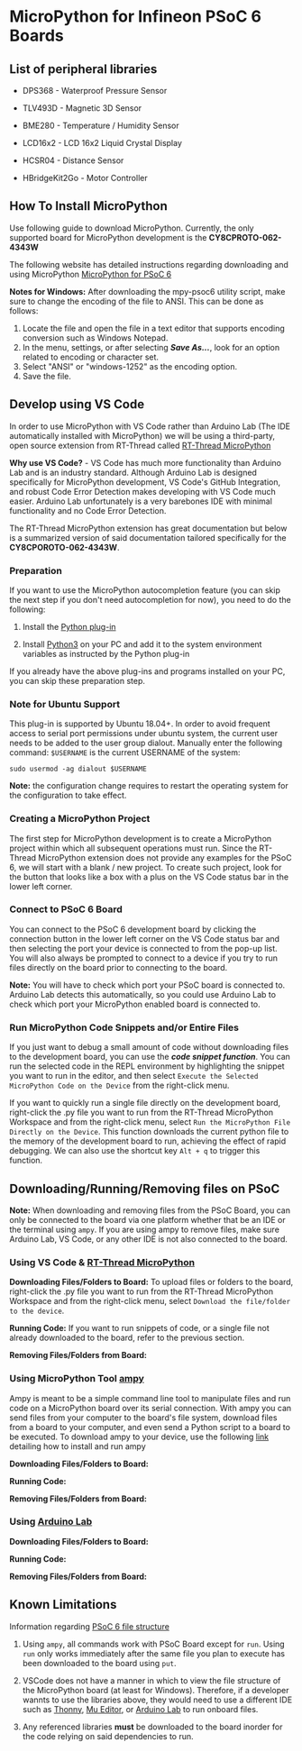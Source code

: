 # MicroPython for Infineon PSoC 6 Boards
## List of peripheral libraries
- DPS368 - Waterproof Pressure Sensor 
  
- TLV493D - Magnetic 3D Sensor

- BME280 - Temperature / Humidity Sensor

- LCD16x2 - LCD 16x2 Liquid Crystal Display

- HCSR04 - Distance Sensor

- HBridgeKit2Go - Motor Controller

## How To Install MicroPython
Use following guide to download MicroPython. Currently, the only supported board for MicroPython development is the **CY8CPROTO-062-4343W**

The following website has detailed instructions regarding downloading and using MicroPython 
[MicroPython for PSoC 6](https://ifx-micropython.readthedocs.io/en/latest/psoc6/quickref.html)

**Notes for Windows:** After downloading the mpy-psoc6 utility script, make sure to change the encoding of the file to ANSI. This can be done as follows:
1. Locate the file and open the file in a text editor that supports encoding conversion such as Windows Notepad.
2. In the menu, settings, or after selecting **_Save As..._**, look for an option related to encoding or character set.
3. Select "ANSI" or "windows-1252" as the encoding option.
4. Save the file.

## Develop using VS Code
In order to use MicroPython with VS Code rather than Arduino Lab (The IDE automatically installed with MicroPython) we will be using a third-party, open source extension from RT-Thread called [RT-Thread MicroPython](https://marketplace.visualstudio.com/items?itemName=RT-Thread.rt-thread-micropython)

__Why use VS Code?__ - VS Code has much more functionality than Arduino Lab and is an industry standard. Although Arduino Lab is designed specifically for MicroPython development, VS Code's GitHub Integration, and robust Code Error Detection makes developing with VS Code much easier. Arduino Lab unfortunately is a very barebones IDE with minimal functionality and no Code Error Detection. 

The RT-Thread MicroPython extension has great documentation but below is a summarized version of said documentation tailored specifically for the **CY8CPOROTO-062-4343W**.

### Preparation
If you want to use the MicroPython autocompletion feature (you can skip the next step if you don't need autocompletion for now), you need to do the following:

1. Install the [Python plug-in](https://marketplace.visualstudio.com/items?itemName=ms-python.python)

2. Install [Python3](https://www.google.com/url?sa=t&rct=j&q=&esrc=s&source=web&cd=&cad=rja&uact=8&ved=2ahUKEwjCtJ7w4tyEAxVfJjQIHRkzAgAQFnoECAcQAQ&url=https%3A%2F%2Fwww.python.org%2Fdownloads%2F&usg=AOvVaw3VuYRIaaa-SL5nRa6pfny0&opi=89978449) 
   on your PC and add it to the system environment variables as instructed by the Python plug-in

If you already have the above plug-ins and programs installed on your PC, you can skip these preparation step.

### Note for Ubuntu Support
This plug-in is supported by Ubuntu 18.04+. In order to avoid frequent access to serial port permissions under ubuntu system, the current user needs to be added to the user group dialout. Manually enter the following command: ```$USERNAME``` is the current USERNAME of the system:

```sudo usermod -ag dialout $USERNAME```

**Note:** the configuration change requires to restart the operating system for the configuration to take effect.

### Creating a MicroPython Project
The first step for MicroPython development is to create a MicroPython project within which all subsequent operations must run. Since the RT-Thread MicroPython extension does not provide any examples for the PSoC 6, we will start with a blank / new project. To create such project, look for the button that looks like a box with a plus on the VS Code status bar in the lower left corner.

### Connect to PSoC 6 Board
You can connect to the PSoC 6 development board by clicking the connection button in the lower left corner on the VS Code status bar and then selecting the port your device is connected to from the pop-up list. You will also always be prompted to connect to a device if you try to run files directly on the board prior to connecting to the board.

**Note:** You will have to check which port your PSoC board is connected to. Arduino Lab detects this automatically, so you could use Arduino Lab to check which port your MicroPython enabled board is connected to. 

### Run MicroPython Code Snippets and/or Entire Files
If you just want to debug a small amount of code without downloading files to the development board, you can use the __*code snippet function*__. You can run the selected code in the REPL environment by highlighting the snippet you want to run in the editor, and then select ```Execute the Selected MicroPython Code on the Device``` from the right-click menu.

If you want to quickly run a single file directly on the development board, right-click the .py file you want to run from the RT-Thread MicroPython Workspace and from the right-click menu, select ```Run the MicroPython File Directly on the Device```. This function downloads the current python file to the memory of the development board to run, achieving the effect of rapid debugging. We can also use the shortcut key ```Alt + q``` to trigger this function.

## Downloading/Running/Removing files on PSoC
__Note:__ When downloading and removing files from the PSoC Board, you can only be connected to the board via one platform whether that be an IDE or the terminal using ```ampy```. If you are using ampy to remove files, make sure Arduino Lab, VS Code, or any other IDE is not also connected to the board.

### Using VS Code & [RT-Thread MicroPython](https://marketplace.visualstudio.com/items?itemName=RT-Thread.rt-thread-micropython)
__Downloading Files/Folders to Board:__ To upload files or folders to the board, right-click the .py file you want to run from the RT-Thread MicroPython Workspace and from the right-click menu, select ```Download the file/folder to the device```.

__Running Code:__ If you want to run snippets of code, or a single file not already downloaded to the board, refer to the previous section. 

__Removing Files/Folders from Board:__

### Using MicroPython Tool [ampy](https://pypi.org/project/adafruit-ampy/)
Ampy is meant to be a simple command line tool to manipulate files and run code on a MicroPython board over its serial connection. With ampy you can send files from your computer to the board's file system, download files from a board to your computer, and even send a Python script to a board to be executed. To download ampy to your device, use the following [link](https://pypi.org/project/adafruit-ampy/) detailing how to install and run ampy

__Downloading Files/Folders to Board:__

__Running Code:__

__Removing Files/Folders from Board:__

### Using [Arduino Lab](https://labs.arduino.cc/en/labs/micropython)
__Downloading Files/Folders to Board:__

__Running Code:__

__Removing Files/Folders from Board:__

## Known Limitations
Information regarding [PSoC 6 file structure](https://ifx-micropython.readthedocs.io/en/latest/psoc6/mpy-usage.html)
1. Using ```ampy```, all commands work with PSoC Board except for ```run```. Using ```run``` only works immediately after the same file you plan to execute has been downloaded to the board using ```put```.
   

2. VSCode does not have a manner in which to view the file structure of the MicroPython board (at least for Windows). Therefore, if a developer wannts to use the libraries above, they would need to use a different IDE such as [Thonny](https://thonny.org/), [Mu Editor](https://codewith.mu/), or [Arduino Lab](https://labs.arduino.cc/en/labs/micropython) to run onboard files.


3. Any referenced libraries **must** be downloaded to the board inorder for the code relying on said dependencies to run.
